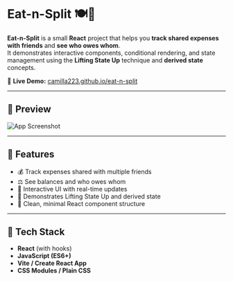 # Eat-n-Split 🍽️👥

**Eat-n-Split** is a small **React** project that helps you **track shared expenses with friends** and **see who owes whom**.  
It demonstrates interactive components, conditional rendering, and state management using the **Lifting State Up** technique and **derived state** concepts.

🔗 **Live Demo:** [camilla223.github.io/eat-n-split](https://camilla223.github.io/eat-n-split/)

---

## 📸 Preview
![App Screenshot](https://api.microlink.io/?url=https%3A%2F%2Fcamilla223.github.io%2Feat-n-split%2F&overlay.browser=dark&overlay.background=linear-gradient%280deg%2C%20%23000000cc%2C%20transparent%29&screenshot=true&meta=false)

---

## 🚀 Features
- 💰 Track expenses shared with multiple friends  
- ⚖️ See balances and who owes whom  
- 🔄 Interactive UI with real-time updates  
- 🧩 Demonstrates Lifting State Up and derived state  
- 🎨 Clean, minimal React component structure  

---

## 🧩 Tech Stack
- **React** (with hooks)
- **JavaScript (ES6+)**
- **Vite / Create React App**
- **CSS Modules / Plain CSS**
